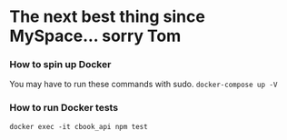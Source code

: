 # The next best thing since MySpace... sorry Tom

### How to spin up Docker
You may have to run these commands with sudo.
`docker-compose up -V`

### How to run Docker tests
`docker exec -it cbook_api npm test`
